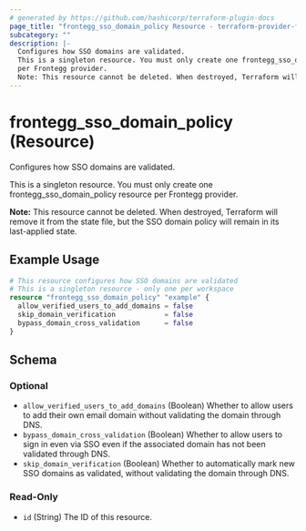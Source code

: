 ```yaml
---
# generated by https://github.com/hashicorp/terraform-plugin-docs
page_title: "frontegg_sso_domain_policy Resource - terraform-provider-frontegg"
subcategory: ""
description: |-
  Configures how SSO domains are validated.
  This is a singleton resource. You must only create one frontegg_sso_domain_policy resource
  per Frontegg provider.
  Note: This resource cannot be deleted. When destroyed, Terraform will remove it from the state file, but the SSO domain policy will remain in its last-applied state.
---
```


# frontegg_sso_domain_policy (Resource)

Configures how SSO domains are validated.

This is a singleton resource. You must only create one frontegg_sso_domain_policy resource
per Frontegg provider.

**Note:** This resource cannot be deleted. When destroyed, Terraform will remove it from the state file, but the SSO domain policy will remain in its last-applied state.

## Example Usage

```terraform
# This resource configures how SSO domains are validated
# This is a singleton resource - only one per workspace
resource "frontegg_sso_domain_policy" "example" {
  allow_verified_users_to_add_domains = false
  skip_domain_verification            = false
  bypass_domain_cross_validation      = false
}
```

<!-- schema generated by tfplugindocs -->
## Schema

### Optional

- `allow_verified_users_to_add_domains` (Boolean) Whether to allow users to add their own email domain without validating the domain through DNS.
- `bypass_domain_cross_validation` (Boolean) Whether to allow users to sign in even via SSO even if the associated domain has not been validated through DNS.
- `skip_domain_verification` (Boolean) Whether to automatically mark new SSO domains as validated, without validating the domain through DNS.

### Read-Only

- `id` (String) The ID of this resource.
